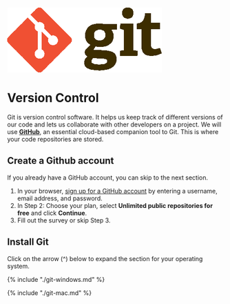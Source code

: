 ![](/assets/gitLogo.png)

# Version Control
Git is version control software. It helps us keep track of different versions of our code and lets us collaborate with other developers on a project. We will use [**GitHub**](https://github.com), an essential cloud-based companion tool to Git. This is where your code repositories are stored.

## Create a Github account
If you already have a GitHub account, you can skip to the next section.

1. In your browser, [sign up for a GitHub account](https://github.com/join?source=header-home) by entering a username, email address, and password.
1. In Step 2: Choose your plan, select **Unlimited public repositories for free** and click **Continue**.
1. Fill out the survey or skip Step 3.

## Install Git
Click on the arrow (^) below to expand the section for your operating system.

<!--sec data-title="Windows" data-id="section0" data-show=true data-collapse=true ces-->

{% include "./git-windows.md" %}

<!--endsec-->

<!--sec data-title="Mac" data-id="section1" data-show=true data-collapse=true ces-->

{% include "./git-mac.md" %}
   
<!--endsec-->
